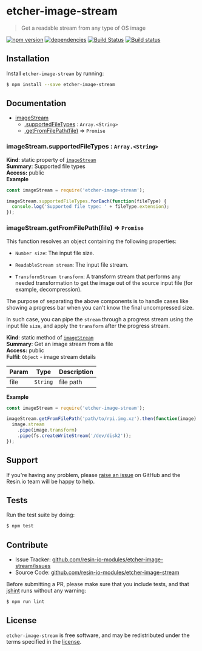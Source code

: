 etcher-image-stream
===================

> Get a readable stream from any type of OS image

[![npm version](https://badge.fury.io/js/etcher-image-stream.svg)](http://badge.fury.io/js/etcher-image-stream)
[![dependencies](https://david-dm.org/resin-io-modules/etcher-image-stream.svg)](https://david-dm.org/resin-io-modules/etcher-image-stream.svg)
[![Build Status](https://travis-ci.org/resin-io-modules/etcher-image-stream.svg?branch=master)](https://travis-ci.org/resin-io-modules/etcher-image-stream)
[![Build status](https://ci.appveyor.com/api/projects/status/dv96q5gd4nihuh83/branch/master?svg=true)](https://ci.appveyor.com/project/resin-io/etcher-image-stream/branch/master)

Installation
------------

Install `etcher-image-stream` by running:

```sh
$ npm install --save etcher-image-stream
```

Documentation
-------------


* [imageStream](#module_imageStream)
    * [.supportedFileTypes](#module_imageStream.supportedFileTypes) : <code>Array.&lt;String&gt;</code>
    * [.getFromFilePath(file)](#module_imageStream.getFromFilePath) ⇒ <code>Promise</code>

<a name="module_imageStream.supportedFileTypes"></a>

### imageStream.supportedFileTypes : <code>Array.&lt;String&gt;</code>
**Kind**: static property of <code>[imageStream](#module_imageStream)</code>  
**Summary**: Supported file types  
**Access:** public  
**Example**  
```js
const imageStream = require('etcher-image-stream');

imageStream.supportedFileTypes.forEach(function(fileType) {
  console.log('Supported file type: ' + fileType.extension);
});
```
<a name="module_imageStream.getFromFilePath"></a>

### imageStream.getFromFilePath(file) ⇒ <code>Promise</code>
This function resolves an object containing the following properties:

- `Number size`: The input file size.

- `ReadableStream stream`: The input file stream.

- `TransformStream transform`: A transform stream that performs any
needed transformation to get the image out of the source input file
(for example, decompression).

The purpose of separating the above components is to handle cases like
showing a progress bar when you can't know the final uncompressed size.

In such case, you can pipe the `stream` through a progress stream using
the input file `size`, and apply the `transform` after the progress stream.

**Kind**: static method of <code>[imageStream](#module_imageStream)</code>  
**Summary**: Get an image stream from a file  
**Access:** public  
**Fulfil**: <code>Object</code> - image stream details  

| Param | Type | Description |
| --- | --- | --- |
| file | <code>String</code> | file path |

**Example**  
```js
const imageStream = require('etcher-image-stream');

imageStream.getFromFilePath('path/to/rpi.img.xz').then(function(image) {
  image.stream
    .pipe(image.transform)
    .pipe(fs.createWriteStream('/dev/disk2'));
});
```

Support
-------

If you're having any problem, please [raise an issue](https://github.com/resin-io-modules/etcher-image-stream/issues/new) on GitHub and the Resin.io team will be happy to help.

Tests
-----

Run the test suite by doing:

```sh
$ npm test
```

Contribute
----------

- Issue Tracker: [github.com/resin-io-modules/etcher-image-stream/issues](https://github.com/resin-io-modules/etcher-image-stream/issues)
- Source Code: [github.com/resin-io-modules/etcher-image-stream](https://github.com/resin-io-modules/etcher-image-stream)

Before submitting a PR, please make sure that you include tests, and that [jshint](http://jshint.com) runs without any warning:

```sh
$ npm run lint
```

License
-------

`etcher-image-stream` is free software, and may be redistributed under the terms specified in the [license](https://github.com/resin-io-modules/etcher-image-stream/blob/master/LICENSE).
